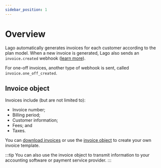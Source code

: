 ```yaml
---
sidebar_position: 1
---
```


# Overview
Lago automatically generates invoices for each customer according to the plan model. When a new invoice is generated, Lago also sends an `invoice.created` webhook ([learn more](../../api/webhooks/messages)).

For one-off invoices, another type of webhook is sent, called `invoice.one_off_created`.

## Invoice object
Invoices include (but are not limited to):
- Invoice number;
- Billing period;
- Customer information;
- Fees; and
- Taxes.

You can [download invoices](download-invoices) or use the [invoice object](../../api/invoices/invoice-object) to create your own invoice template.

:::tip
You can also use the invoice object to transmit information to your accounting software or payment service provider.
:::
